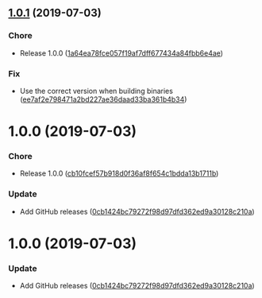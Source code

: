 ## [1.0.1](https://github.com/puppetlabs/nebula-cli/compare/v1.0.0...v1.0.1) (2019-07-03)


### Chore

* Release 1.0.0 ([1a64ea78fce057f19af7dff677434a84fbb6e4ae](https://github.com/puppetlabs/nebula-cli/commit/1a64ea78fce057f19af7dff677434a84fbb6e4ae))

### Fix

* Use the correct version when building binaries ([ee7af2e798471a2bd227ae36daad33ba361b4b34](https://github.com/puppetlabs/nebula-cli/commit/ee7af2e798471a2bd227ae36daad33ba361b4b34))

# 1.0.0 (2019-07-03)


### Chore

* Release 1.0.0 ([cb10fcef57b918d0f36af8f654c1bdda13b1711b](https://github.com/puppetlabs/nebula-cli/commit/cb10fcef57b918d0f36af8f654c1bdda13b1711b))

### Update

* Add GitHub releases ([0cb1424bc79272f98d97dfd362ed9a30128c210a](https://github.com/puppetlabs/nebula-cli/commit/0cb1424bc79272f98d97dfd362ed9a30128c210a))

# 1.0.0 (2019-07-03)


### Update

* Add GitHub releases ([0cb1424bc79272f98d97dfd362ed9a30128c210a](https://github.com/puppetlabs/nebula-cli/commit/0cb1424bc79272f98d97dfd362ed9a30128c210a))
